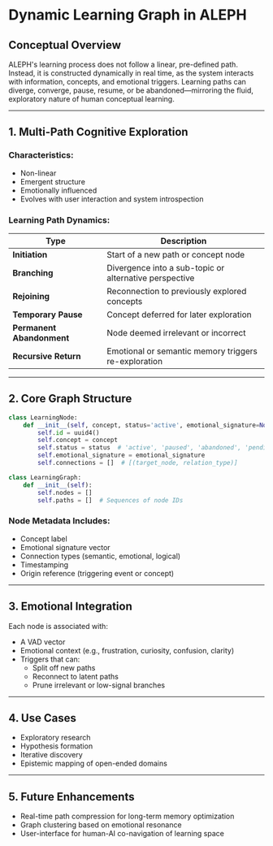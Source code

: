 
# Dynamic Learning Graph in ALEPH

## Conceptual Overview

ALEPH's learning process does not follow a linear, pre-defined path. Instead, it is constructed dynamically in real time, as the system interacts with information, concepts, and emotional triggers. Learning paths can diverge, converge, pause, resume, or be abandoned—mirroring the fluid, exploratory nature of human conceptual learning.

---

## 1. Multi-Path Cognitive Exploration

### Characteristics:
- Non-linear
- Emergent structure
- Emotionally influenced
- Evolves with user interaction and system introspection

### Learning Path Dynamics:
| Type | Description |
|------|-------------|
| **Initiation** | Start of a new path or concept node |
| **Branching** | Divergence into a sub-topic or alternative perspective |
| **Rejoining** | Reconnection to previously explored concepts |
| **Temporary Pause** | Concept deferred for later exploration |
| **Permanent Abandonment** | Node deemed irrelevant or incorrect |
| **Recursive Return** | Emotional or semantic memory triggers re-exploration |

---

## 2. Core Graph Structure

```python
class LearningNode:
    def __init__(self, concept, status='active', emotional_signature=None):
        self.id = uuid4()
        self.concept = concept
        self.status = status  # 'active', 'paused', 'abandoned', 'pending'
        self.emotional_signature = emotional_signature
        self.connections = []  # [(target_node, relation_type)]

class LearningGraph:
    def __init__(self):
        self.nodes = []
        self.paths = []  # Sequences of node IDs
```

### Node Metadata Includes:
- Concept label
- Emotional signature vector
- Connection types (semantic, emotional, logical)
- Timestamping
- Origin reference (triggering event or concept)

---

## 3. Emotional Integration

Each node is associated with:
- A VAD vector
- Emotional context (e.g., frustration, curiosity, confusion, clarity)
- Triggers that can:
  - Split off new paths
  - Reconnect to latent paths
  - Prune irrelevant or low-signal branches

---

## 4. Use Cases

- Exploratory research
- Hypothesis formation
- Iterative discovery
- Epistemic mapping of open-ended domains

---

## 5. Future Enhancements

- Real-time path compression for long-term memory optimization
- Graph clustering based on emotional resonance
- User-interface for human-AI co-navigation of learning space
